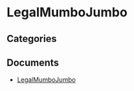 # LegalMumboJumbo

## Categories


## Documents
- [LegalMumboJumbo](Forum-Beale-explicit-permission.png)